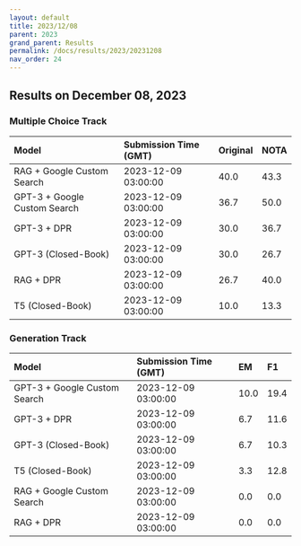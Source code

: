 ```yaml
---
layout: default
title: 2023/12/08
parent: 2023
grand_parent: Results
permalink: /docs/results/2023/20231208
nav_order: 24
---
```


## Results on December 08, 2023

### Multiple Choice Track

| Model        | Submission Time (GMT) | Original | NOTA | 
|:-------------|:---------|:---------|:-----|
|RAG + Google Custom Search|2023-12-09 03:00:00|40.0|43.3|
|GPT-3 + Google Custom Search|2023-12-09 03:00:00|36.7|50.0|
|GPT-3 + DPR|2023-12-09 03:00:00|30.0|36.7|
|GPT-3 (Closed-Book)|2023-12-09 03:00:00|30.0|26.7|
|RAG + DPR|2023-12-09 03:00:00|26.7|40.0|
|T5 (Closed-Book)|2023-12-09 03:00:00|10.0|13.3|



### Generation Track

| Model        | Submission Time (GMT) | EM | F1 | 
|:-------------|:---------|:---------|:-----|
|GPT-3 + Google Custom Search|2023-12-09 03:00:00|10.0|19.4|
|GPT-3 + DPR|2023-12-09 03:00:00|6.7|11.6|
|GPT-3 (Closed-Book)|2023-12-09 03:00:00|6.7|10.3|
|T5 (Closed-Book)|2023-12-09 03:00:00|3.3|12.8|
|RAG + Google Custom Search|2023-12-09 03:00:00|0.0|0.0|
|RAG + DPR|2023-12-09 03:00:00|0.0|0.0|

